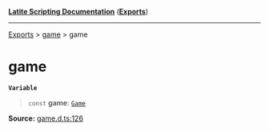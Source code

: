 [**Latite Scripting Documentation**](../../README.md) ([**Exports**](../../exports.md))

---

[Exports](../../exports.md) > [game](../index.md) > game

# game

**`Variable`**

> `const` **game**: [`Game`](../interfaces/interface.Game.md)

**Source:** [game.d.ts:126](https://github.com/LatiteScripting/latitescripting.github.io/blob/5a9cee2/definitions/game.d.ts#L126)
